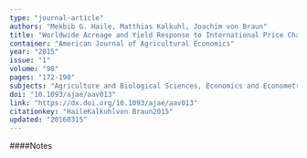 ```yaml
---
type: "journal-article"
authors: "Mekbib G. Haile, Matthias Kalkuhl, Joachim von Braun"
title: "Worldwide Acreage and Yield Response to International Price Change and Volatility: A Dynamic Panel Data Analysis for Wheat, Rice, Corn, and Soybeans"
container: "American Journal of Agricultural Economics"
year: "2015"
issue: "1"
volume: "98"
pages: "172-190"
subjects: "Agriculture and Biological Sciences, Economics and Econometrics"
doi: "10.1093/ajae/aav013"
link: "https://dx.doi.org/10.1093/ajae/aav013"
citationkey: "HaileKalkuhlvon Braun2015"
updated: "20160315"
---
```


####Notes
